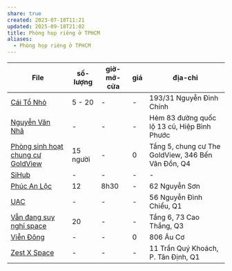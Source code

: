 ```yaml
---
share: true
created: 2023-07-18T11:21
updated: 2025-09-18T21:02
title: Phòng họp riêng ở TPHCM
aliases:
  - Phòng họp riêng ở TPHCM
---
```

| File                                                                                                                                                             | số-lượng | giờ-mở-cửa | giá | địa-chỉ                                            |
| ---------------------------------------------------------------------------------------------------------------------------------------------------------------- | -------- | ---------- | --- | -------------------------------------------------- |
| [Cái Tổ Nhỏ](./C%C3%A1i%20T%E1%BB%95%20Nh%E1%BB%8F.md)                                               | 5 - 20   | \-         | \-  | 193/31 Nguyễn Đình Chính                           |
| [Nguyễn Văn Nhã](./Nguy%E1%BB%85n%20V%C4%83n%20Nh%C3%A3.md)                                       | \-       | \-         | \-  | Hẻm 83 đường quốc lộ 13 cũ, Hiệp Bình Phước        |
| [Phòng sinh hoạt chung cư GoldView](./Ph%C3%B2ng%20sinh%20ho%E1%BA%A1t%20chung%20c%C6%B0%20GoldView.md) | 15 người | \-         | 0   | Tầng 5, chung cư The GoldView, 346 Bến Vân Đồn, Q4 |
| [SiHub](./SiHub.md)                                                         | \-       | \-         | \-  | \-                                                 |
| [Phúc An Lộc](./Ph%C3%BAc%20An%20L%E1%BB%99c.md)                                             | 12       | 8h30       | \-  | 62 Nguyễn Sơn                                      |
| [UAC](./T%E1%BB%91i%20%C4%91a%2010%20ng%C6%B0%E1%BB%9Di/UAC.md)                                             | \-       | \-         | \-  | 56 Nguyễn Đình Chiểu, Q1                           |
| [Vẫn đang suy nghĩ space](./T%E1%BB%91i%20%C4%91a%2010%20ng%C6%B0%E1%BB%9Di/V%E1%BA%ABn%20%C4%91ang%20suy%20ngh%C4%A9%20space.md)     | 20       | \-         | \-  | Tầng 6, 73 Cao Thắng, Q3                           |
| [Viễn Đông](./Vi%E1%BB%85n%20%C4%90%C3%B4ng.md)                                                 | \-       | \-         | 0   | 806 Âu Cơ                                          |
| [Zest X Space](./Zest%20X%20Space.md)                                           | \-       | \-         | \-  | 11 Trần Quý Khoách, P. Tân Định, Q1                |


